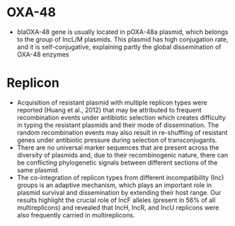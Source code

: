 # OXA-48
 * blaOXA-48 gene is usually located in pOXA-48a plasmid, which belongs to the group of IncL/M plasmids. This plasmid has high conjugation rate, and it is self-conjugative, explaining partly the global dissemination of OXA-48 enzymes




# Replicon
  * Acquisition of resistant plasmid with multiple replicon types were reported (Huang et al., 2012) that may be attributed to frequent recombination events under antibiotic selection which creates difficulty in typing the resistant plasmids and their mode of dissemination. The random recombination events may also result in re-shuffling of resistant genes under antibiotic pressure during selection of transconjugants. 
  * There are no universal marker sequences that are present across the diversity of plasmids and, due to their recombinogenic nature, there can be conflicting phylogenetic signals between different sections of the same plasmid.
  * The co-integration of replicon types from different incompatibility (Inc) groups is an adaptive mechanism, which plays an important role in plasmid survival and dissemination by extending their host range. Our results highlight the crucial role of IncF alleles (present in 56% of all multireplicons) and revealed that IncH, IncR, and IncU replicons were also frequently carried in multireplicons. 
